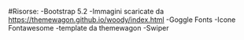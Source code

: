 #Risorse:
-Bootstrap 5.2
-Immagini scaricate da https://themewagon.github.io/woody/index.html
-Goggle Fonts
-Icone Fontawesome
-template da themewagon
-Swiper